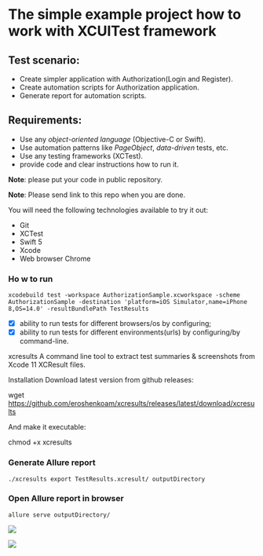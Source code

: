 # The simple example project how to work with XCUITest framework

## Test scenario:
- Create simpler application with Authorization(Login and Register).
- Create automation scripts for Authorization application. 
- Generate report for automation scripts. 
    
## Requirements:
- Use any *object-oriented language* (Objective-C or Swift).
- Use automation patterns like *PageObject*, *data-driven* tests, etc.
- Use any testing frameworks (XCTest). 
- provide code and clear instructions how to run it.

**Note**: please put your code in public repository.

**Note**: Please send link to this repo when you are done.


You will need the following technologies available to try it out:
* Git
* XCTest
* Swift 5
* Xcode 
* Web browser Chrome

### Ho w to run

```xcodebuild test -workspace AuthorizationSample.xcworkspace -scheme AuthorizationSample -destination 'platform=iOS Simulator,name=iPhone 8,OS=14.0' -resultBundlePath TestResults```

- [x] ability to run tests for different browsers/os by configuring;
- [x] ability to run tests for different environments(urls) by configuring/by command-line.

xcresults
A command line tool to extract test summaries & screenshots from Xcode 11 XCResult files.

Installation
Download latest version from github releases:

wget https://github.com/eroshenkoam/xcresults/releases/latest/download/xcresults

And make it executable:

chmod +x xcresults 

### Generate Allure report 

```./xcresults export TestResults.xcresult/ outputDirectory```

### Open Allure report in browser

```allure serve outputDirectory/```


![](https://d.radikal.ru/d32/2106/a0/a3b1d287548e.png) 

![](https://b.radikal.ru/b24/2106/62/17255f025b74.png)
